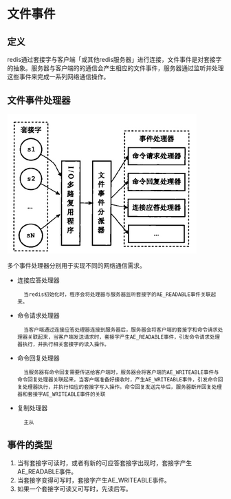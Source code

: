 # 文件事件

## 定义
redis通过套接字与客户端「或其他redis服务器」进行连接，文件事件是对套接字的抽象。服务器与客户端的的通信会产生相应的文件事件，服务器通过监听并处理这些事件来完成一系列网络通信操作。

## 文件事件处理器
![](media/15995627925853/15995629601220.jpg)

多个事件处理器分别用于实现不同的网络通信需求。
- 连接应答处理器

        当redis初始化时，程序会将处理器与服务器监听套接字的AE_READABLE事件关联起来。
- 命令请求处理器

        当客户端通过连接应答处理器连接到服务器后，服务器会将客户端的套接字和命令请求处理器关联起来，当客户端发送请求时，套接字产生AE_READABLE事件，引发命令请求处理器执行，并执行相关套接字的读入操作。
        
- 命令回复处理器

        当服务器有命令回复需要传送给客户端时，服务器会将客户端的AE_WRITEABLE事件与命令回复处理器关联起来，当客户端准备好接收时，产生AE_WRITEABLE事件，引发命令回复处理器执行，并执行相应的套接字写入操作。命令回复发送完毕后，服务器断开回复处理器和套接字AE_WRITEABLE事件的关联
        
- 复制处理器

        主从

## 事件的类型
1. 当有套接字可读时，或者有新的可应答套接字出现时，套接字产生AE_READABLE事件。
2. 当套接字变得可写时，套接字产生AE_WRITEABLE事件。
3. 如果一个套接字可读又可写时，先读后写。
